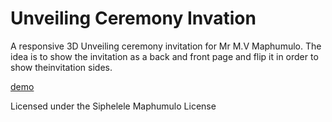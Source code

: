 
Unveiling Ceremony Invation
=========

A responsive 3D Unveiling ceremony invitation for Mr M.V Maphumulo. The idea is to show the invitation as a back and front page and flip it in order to show theinvitation sides.


[demo](http://tympanus.net/Tutorials/3DRestaurantMenu/)

Licensed under the Siphelele Maphumulo License